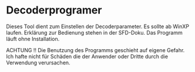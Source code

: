 # Decoderprogramer

Dieses Tool dient zum Einstellen der Decoderparameter. Es sollte ab WinXP laufen.
Erklärung zur Bedienung stehen in der SFD-Doku. Das Programm läuft ohne Installation.

ACHTUNG !! Die Benutzung des Programms geschieht auf eigene Gefahr. Ich hafte nicht für Schäden die der Anwender oder Dritte durch die Verwendung verursachen.
